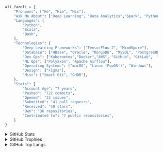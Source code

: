 ```python
ali_fazeli = {
    "Pronouns": ["He", "Him", "His"],
    "Ask Me About": ["Deep Learning", "Data Analytics","Spark", "Python", "PopOS!"],
    "Languages": [
        "Python",
        "Scala",
        "Bash",
    ],
    "Technologies": {
        "Deep Learning Frameworks": ["TensorFlow 2", "MindSpore"],
        "Database": ["HBase", "Oracle", "MongoDB", "MySQL", "PostgreSQL", "Redis"],
        "Dev Ops": ["Kubernetes","Docker","AWS", "GitHub", "GitLab",  "TeamCity", "Ansible"],
        "ML Ops": ["Polyaxon", "Apache Airflow"],
        "Operating Systems": ["macOS", "Linux (PopOS!)", "Windows"],
        "Design": ["Figma"],
        "Misc": ["Smart Git", "GHDB"],
    },
    "Stats": {
        "Account Age": "7 years",
        "Pushed": "721 commits",
        "Opened": "23 issues",
        "Submitted": "41 pull requests",
        "Received": "50 stars",
        "Own": "38 repositories",
        "Contributed to": "7 public repositories",
    }
}

```

<details>
  <summary>GitHub Stats</summary>

[![GitHub Stats Card]](https://github.com/anuraghazra/github-readme-stats)

</details>

<details>
  <summary>GitHub Trophies</summary>

[![GitHub Trophies]](https://github.com/ryo-ma/github-profile-trophy)

</details>

<details>
  <summary>GitHub Top Langs</summary>

[![GitHub Top Langs]](https://github.com/anuraghazra/github-readme-stats)

</details>

<!-- Links -->

[github stats card]: https://github-readme-stats.vercel.app/api/?username=alifzl&theme=merko
[github trophies]: https://github-profile-trophy.vercel.app/?username=alifzl&column=4&margin-w=18&margin-h=15&theme=merko
[github top langs]: https://github-readme-stats.vercel.app/api/top-langs/?username=alifzl&layout=compact&theme=merko
